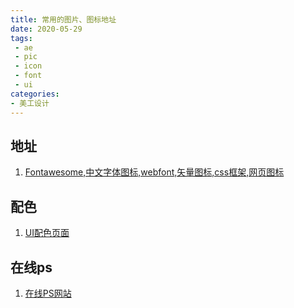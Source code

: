 ```yaml
---
title: 常用的图片、图标地址
date: 2020-05-29
tags:
 - ae
 - pic
 - icon
 - font
 - ui
categories:
- 美工设计
---
```


## 地址

1. [Fontawesome,中文字体图标,webfont,矢量图标,css框架,网页图标](http://www.fontawesome.com.cn/faicons/ )

## 配色

1. [UI配色页面](https://material.colorion.co/popular)

## 在线ps

1. [在线PS网站](https://ps.ixiaowai.cn/ '点击进入')